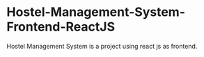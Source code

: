 # Hostel-Management-System-Frontend-ReactJS
Hostel Management System is a project using react js as frontend.
